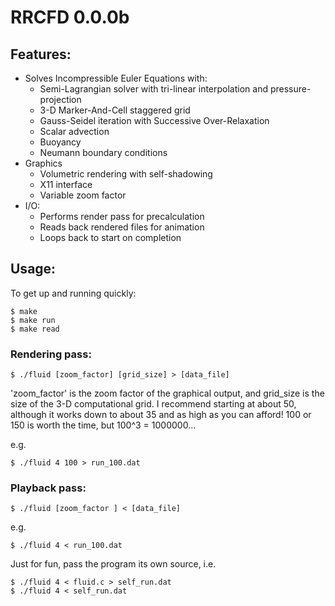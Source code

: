 # RRCFD 0.0.0b

## Features:

* Solves Incompressible Euler Equations with:
  * Semi-Lagrangian solver with tri-linear interpolation and pressure-projection
  * 3-D Marker-And-Cell staggered grid
  * Gauss-Seidel iteration with Successive Over-Relaxation
  * Scalar advection
  * Buoyancy
  * Neumann boundary conditions
* Graphics
  * Volumetric rendering with self-shadowing
  * X11 interface
  * Variable zoom factor
* I/O:
  * Performs render pass for precalculation
  * Reads back rendered files for animation
  * Loops back to start on completion

## Usage:

To get up and running quickly:
    
    $ make
    $ make run
    $ make read

### Rendering pass:

    $ ./fluid [zoom_factor] [grid_size] > [data_file]

'zoom\_factor' is the zoom factor of the graphical output, and grid\_size is the size of the 3-D computational grid. I recommend starting at about 50, although it works down to about 35 and as high as you can afford!  100 or 150 is worth the time, but 100^3 = 1000000...

e.g.

    $ ./fluid 4 100 > run_100.dat


### Playback pass:

    $ ./fluid [zoom_factor ] < [data_file]

e.g.

    $ ./fluid 4 < run_100.dat

Just for fun, pass the program its own source, i.e.

    $ ./fluid 4 < fluid.c > self_run.dat
    $ ./fluid 4 < self_run.dat
